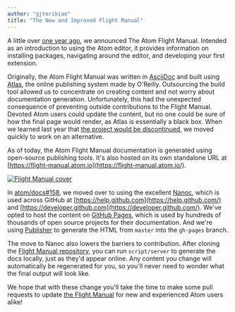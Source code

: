 ```yaml
---
author: "gjtorikian"
title: "The New and Improved Flight Manual"
---
```


A little over [one year ago](https://blog.atom.io/2015/03/11/atom-docs), we announced The Atom Flight Manual. Intended as an introduction to using the Atom editor, it provides information on installing packages, navigating around the editor, and developing your first extension.

<!--more-->

Originally, the Atom Flight Manual was written in [AsciiDoc](http://asciidoctor.org/) and built using [Atlas](https://atlas.oreilly.com/), the online publishing system made by O'Reilly. Outsourcing the build tool allowed us to concentrate on creating content and not worry about documentation generation. Unfortunately, this had the unexpected consequence of preventing outside contributions to the Flight Manual. Devoted Atom users could update the content, but no one could be sure of how the final page would render, as Atlas is essentially a black box. When we learned last year that [the project would be discontinued](https://github.com/atom/docs/issues/140), we moved quickly to work on an alternative.

As of today, the Atom Flight Manual documentation is generated using open-source publishing tools. It's also hosted on its own standalone URL at [https://flight-manual.atom.io](https://flight-manual.atom.io/).

[![Flight Manual cover](/assets/images/blog.atom.io/img/posts/flight-manual.png)](https://flight-manual.atom.io/)

In [atom/docs#158](https://github.com/atom/docs/pull/158), we moved over to using the excellent [Nanoc](http://nanoc.ws/), which is used across GitHub at [https://help.github.com](https://help.github.com/) and [https://developer.github.com](https://developer.github.com/). We've opted to host the content on [GitHub Pages](https://pages.github.com/), which is used by hundreds of thousands of open source projects for their documentation. And we're using [Publisher](https://github.com/gjtorikian/publisher) to generate the HTML from `master` into the `gh-pages` branch.

The move to Nanoc also lowers the barriers to contribution. After cloning the [Flight Manual repository](https://github.com/atom/flight-manual.atom.io), you can run `script/server` to generate the docs locally, just as they'd appear online. Any content you change will automatically be regenerated for you, so you'll never need to wonder what the final output will look like.

We hope that with these change you'll take the time to make some pull requests to update [the Flight Manual](https://github.com/atom/flight-manual.atom.io) for new and experienced Atom users alike!
